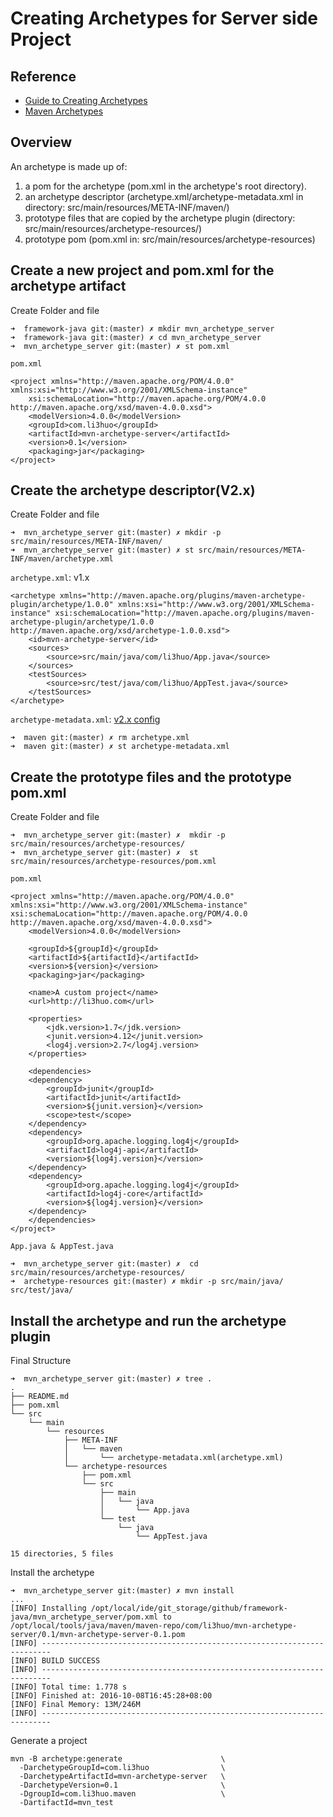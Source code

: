 # Creating Archetypes for Server side Project

## Reference
* [Guide to Creating Archetypes](https://maven.apache.org/guides/mini/guide-creating-archetypes.html)
* [Maven Archetypes](http://wiki.li3huo.com/mvn_archetypes)

## Overview
An archetype is made up of:

1. a pom for the archetype (pom.xml in the archetype's root directory).
1. an archetype descriptor (archetype.xml/archetype-metadata.xml in directory: src/main/resources/META-INF/maven/)
1. prototype files that are copied by the archetype plugin (directory: src/main/resources/archetype-resources/)
1. prototype pom (pom.xml in: src/main/resources/archetype-resources)

## Create a new project and pom.xml for the archetype artifact
Create Folder and file

	➜  framework-java git:(master) ✗ mkdir mvn_archetype_server
	➜  framework-java git:(master) ✗ cd mvn_archetype_server 
	➜  mvn_archetype_server git:(master) ✗ st pom.xml

`pom.xml`

	<project xmlns="http://maven.apache.org/POM/4.0.0" xmlns:xsi="http://www.w3.org/2001/XMLSchema-instance"
		xsi:schemaLocation="http://maven.apache.org/POM/4.0.0 http://maven.apache.org/xsd/maven-4.0.0.xsd">
		<modelVersion>4.0.0</modelVersion>
		<groupId>com.li3huo</groupId>
		<artifactId>mvn-archetype-server</artifactId>
		<version>0.1</version>
		<packaging>jar</packaging>
	</project>

## Create the archetype descriptor(V2.x)
Create Folder and file

	➜  mvn_archetype_server git:(master) ✗ mkdir -p src/main/resources/META-INF/maven/
	➜  mvn_archetype_server git:(master) ✗ st src/main/resources/META-INF/maven/archetype.xml

`archetype.xml`: v1.x

	<archetype xmlns="http://maven.apache.org/plugins/maven-archetype-plugin/archetype/1.0.0" xmlns:xsi="http://www.w3.org/2001/XMLSchema-instance" xsi:schemaLocation="http://maven.apache.org/plugins/maven-archetype-plugin/archetype/1.0.0 http://maven.apache.org/xsd/archetype-1.0.0.xsd">
		<id>mvn-archetype-server</id>
		<sources>
			<source>src/main/java/com/li3huo/App.java</source>
		</sources>
		<testSources>
			<source>src/test/java/com/li3huo/AppTest.java</source>
		</testSources>
	</archetype>

`archetype-metadata.xml`: [v2.x config](http://wiki.li3huo.com/mvn_archetypes#Create_the_archetype_descriptor_V2)

	➜  maven git:(master) ✗ rm archetype.xml 
	➜  maven git:(master) ✗ st archetype-metadata.xml



## Create the prototype files and the prototype pom.xml
Create Folder and file

	➜  mvn_archetype_server git:(master) ✗  mkdir -p src/main/resources/archetype-resources/
	➜  mvn_archetype_server git:(master) ✗  st src/main/resources/archetype-resources/pom.xml

`pom.xml`

	<project xmlns="http://maven.apache.org/POM/4.0.0" xmlns:xsi="http://www.w3.org/2001/XMLSchema-instance"
	xsi:schemaLocation="http://maven.apache.org/POM/4.0.0 http://maven.apache.org/xsd/maven-4.0.0.xsd">
		<modelVersion>4.0.0</modelVersion>

		<groupId>${groupId}</groupId>
		<artifactId>${artifactId}</artifactId>
		<version>${version}</version>
		<packaging>jar</packaging>

		<name>A custom project</name>
		<url>http://li3huo.com</url>

		<properties>
			<jdk.version>1.7</jdk.version>
			<junit.version>4.12</junit.version>
			<log4j.version>2.7</log4j.version>
		</properties>

		<dependencies>
		<dependency>
	  		<groupId>junit</groupId>
	  		<artifactId>junit</artifactId>
			<version>${junit.version}</version>
			<scope>test</scope>
		</dependency>
		<dependency>
			<groupId>org.apache.logging.log4j</groupId>
			<artifactId>log4j-api</artifactId>
			<version>${log4j.version}</version>
		</dependency>
		<dependency>
			<groupId>org.apache.logging.log4j</groupId>
			<artifactId>log4j-core</artifactId>
			<version>${log4j.version}</version>
		</dependency>
		</dependencies>
	</project>

`App.java & AppTest.java`

	➜  mvn_archetype_server git:(master) ✗  cd src/main/resources/archetype-resources/
	➜  archetype-resources git:(master) ✗ mkdir -p src/main/java/ src/test/java/

## Install the archetype and run the archetype plugin
Final Structure

	➜  mvn_archetype_server git:(master) ✗ tree .
	.
	├── README.md
	├── pom.xml
	└── src
	    └── main
	        └── resources
	            ├── META-INF
	            │   └── maven
	            │       └── archetype-metadata.xml(archetype.xml)
	            └── archetype-resources
	                ├── pom.xml
	                └── src
	                    ├── main
	                    │   └── java
	                    │       └── App.java
	                    └── test
	                        └── java
	                            └── AppTest.java

	15 directories, 5 files

Install the archetype

	➜  mvn_archetype_server git:(master) ✗ mvn install
	...
	[INFO] Installing /opt/local/ide/git_storage/github/framework-java/mvn_archetype_server/pom.xml to /opt/local/tools/java/maven/maven-repo/com/li3huo/mvn-archetype-server/0.1/mvn-archetype-server-0.1.pom
	[INFO] ------------------------------------------------------------------------
	[INFO] BUILD SUCCESS
	[INFO] ------------------------------------------------------------------------
	[INFO] Total time: 1.778 s
	[INFO] Finished at: 2016-10-08T16:45:28+08:00
	[INFO] Final Memory: 13M/246M
	[INFO] ------------------------------------------------------------------------

Generate a project

    mvn -B archetype:generate                      \
      -DarchetypeGroupId=com.li3huo                \
      -DarchetypeArtifactId=mvn-archetype-server   \
      -DarchetypeVersion=0.1           	           \
      -DgroupId=com.li3huo.maven                   \
      -DartifactId=mvn_test

